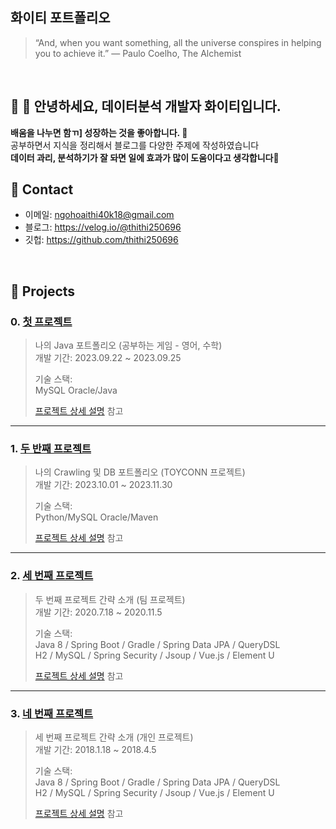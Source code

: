 ## 화이티 포트폴리오
>“And, when you want something, all the universe conspires in helping you to achieve it.”
― Paulo Coelho, The Alchemist
</br>

## :pushpin: 👧 안녕하세요, 데이터분석 개발자 화이티입니다.</br>
<strong>배움을 나누면 함ㄲ] 성장하는 것을 좋아합니다. 🥰</strong></br>
공부하면서 지식을 정리해서 블로그를 다양한 주제에 작성하였습니다</br>
<strong>데이터 과리, 분석하기가 잘 돠면 일에 효과가 많이 도움이다고 생각합니다💫</strong></br>

## :pushpin: Contact
- 이메일: ngohoaithi40k18@gmail.com
- 블로그: https://velog.io/@thithi250696
- 깃헙: https://github.com/thithi250696

</br>

## :pushpin: Projects
### 0. [첫 프로젝트](https://github.com/thithi250696/1stProject/blob/main/README.md)
>나의 Java 포트폴리오 (공부하는 게임 - 영어, 수학)<br>
>개발 기간: 2023.09.22 ~ 2023.09.25  
>  
>기술 스택:  
> MySQL Oracle/Java
>  
>[프로젝트 상세 설명](https://github.com/thithi250696/1stProject/blob/main/README.md) 참고

---
### 1. [두 반째 프로젝트](https://github.com/thithi250696/2ndProject/blob/main/README.md)
>나의 Crawling 및 DB 포트폴리오 (TOYCONN 프로젝트)  
>개발 기간: 2023.10.01 ~ 2023.11.30  
>  
>기술 스택:  
> Python/MySQL Oracle/Maven
>  
>[프로젝트 상세 설명](https://github.com/thithi250696/2ndProject/blob/main/README.md) 참고

---

### 2. [세 번째 프로젝트](https://github.com/thithi250696/thi/blob/main/README.md)
>두 번째 프로젝트 간략 소개  (팀 프로젝트)  
>개발 기간: 2020.7.18 ~ 2020.11.5  
>  
>기술 스택:  
>Java 8 / Spring Boot / Gradle / Spring Data JPA / QueryDSL  
>H2 / MySQL / Spring Security / Jsoup / Vue.js / Element U  
>  
>[프로젝트 상세 설명](https://github.com/thithi250696/thi/blob/main/README.md) 참고

---

### 3. [네 번째 프로젝트](https://github.com/thithi250696/thi/blob/main/README.md)
>세 번째 프로젝트 간략 소개  (개인 프로젝트)  
>개발 기간: 2018.1.18 ~ 2018.4.5  
>  
>기술 스택:  
>Java 8 / Spring Boot / Gradle / Spring Data JPA / QueryDSL  
>H2 / MySQL / Spring Security / Jsoup / Vue.js / Element U  
>  
>[프로젝트 상세 설명](https://github.com/thithi250696/thi/blob/main/README.md) 참고
